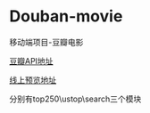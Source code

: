 # Douban-movie
移动端项目-豆瓣电影

[豆瓣API地址](https://developers.douban.com/wiki/?title=movie_v2)

[线上预览地址](https://yomaris.github.io/Douban-movie/douban.html)

分别有top250\ustop\search三个模块
